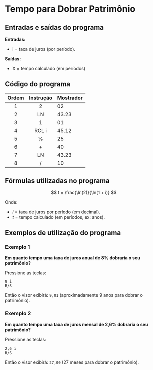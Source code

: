 # Tempo para Dobrar Patrimônio

## Entradas e saídas do programa

**Entradas:**
- i = taxa de juros (por período).

**Saídas:**
- X = tempo calculado (em períodos)

## Código do programa

| Ordem | Instrução | Mostrador |
| :---: | :-------: | --------- |
|   1   |     2     | 02        |
|   2   |    LN     | 43.23     |
|   3   |     1     | 01        |
|   4   |   RCL i   | 45.12     |
|   5   |     %     | 25        |
|   6   |     +     | 40        |
|   7   |    LN     | 43.23     |
|   8   |     /     | 10        |

## Fórmulas utilizadas no programa

$$
t = \frac{\ln(2)}{\ln(1 + i)}
$$

Onde:

- $i$ = taxa de juros por período (em decimal).
- $t$ = tempo calculado (em períodos, ex: anos).

## Exemplos de utilização do programa

### Exemplo 1

**Em quanto tempo uma taxa de juros anual de 8% dobraria o seu patrimônio?**

Pressione as teclas:

```
8 i
R/S
```

Então o visor exibirá: `9,01` (aproximadamente 9 anos para dobrar o patrimônio).

### Exemplo 2

**Em quanto tempo uma taxa de juros mensal de 2,6% dobraria o seu patrimônio?**

Pressione as teclas:

```
2,6 i
R/S
```

Então o visor exibirá: `27,00` (27 meses para dobrar o patrimônio).
